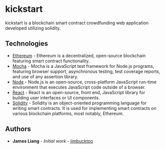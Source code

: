 # kickstart

kickstart is a blockchain smart contract crowdfunding web application developed utilizing solidity.

## Technologies

* [Ethereum](https://ethereum.org/en/) - Ethereum is a decentralized, open-source blockchain featuring smart contract functionality.
* [Mocha](https://mochajs.org/) - Mocha is a JavaScript test framework for Node.js programs, featuring browser support, asynchronous testing, test coverage reports, and use of any assertion library.
* [Node](https://nodejs.org/en/) - Node.js is an open-source, cross-platform JavaScript run-time environment that executes JavaScript code outside of a browser.
* [React](https://reactjs.org/) - React is an open-source, front end, JavaScript library for building user interfaces or UI components.
* [Solidity](https://docs.soliditylang.org/en/v0.8.0/) - Solidity is an object-oriented programming language for writing smart contracts. It is used for implementing smart contracts on various blockchain platforms, most notably, Ethereum.

## Authors

* **James Liang** - *Initial work* - [jimbucktoo](https://github.com/jimbucktoo/)

